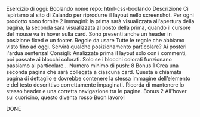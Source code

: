 Esercizio di oggi: Boolando
nome repo: html-css-boolando
Descrizione
Ci ispiriamo al sito di Zalando per riprodurre il layout nello screenshot. Per ogni prodotto sono fornite 2 immagini: la prima sarà visualizzata all'apertura della pagina, la seconda sarà visualizzata al posto della prima, quando il cursore del mouse va in hover sulla card. Sono presenti anche un header in posizione fixed e un footer.
Regole da usare Tutte le regole che abbiamo visto fino ad oggi. Servirà qualche posizionamento particolare? Ai posteri l'ardua sentenza!
Consigli: Analizzate prima il layout solo con i commenti, poi passate ai blocchi colorati. Solo se i blocchi colorati funzionano passiamo al particolare...
Numero minimo di push: 8
Bonus 1 Crea una seconda pagina che sarà collegata a ciascuna card. Questa è chiamata pagina di dettaglio e dovrebbe contenere la stessa immagine dell’elemento e del testo descrittivo correttamente impaginati. Ricorda di mantenere lo stesso header e una corretta navigazione tra le pagine.
Bonus 2 All'hover sul cuoricino, questo diventa rosso
Buon lavoro!

DONE